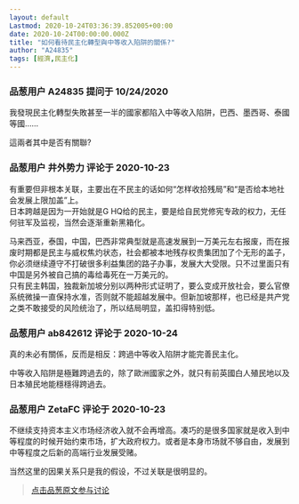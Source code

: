 ```yaml
---
layout: default
Lastmod: 2020-10-24T03:36:39.852005+00:00
date: 2020-10-24T00:00:00.000Z
title: "如何看待民主化轉型與中等收入陷阱的關係?"
author: "A24835"
tags: [經濟,民主化]
---
```



### 品葱用户 **A24835** 提问于 10/24/2020
    
我發現民主化轉型失敗甚至一半的國家都陷入中等收入陷阱，巴西、墨西哥、泰國等國……  
  
這兩者其中是否有關聯?
    
                

### 品葱用户 **井外势力** 评论于 2020-10-23
        
有重要但非根本关联，主要出在不民主的话如何“怎样收拾残局”和“是否给本地社会发展上限加盖”上。  
日本跨越是因为一开始就是G HQ给的民主，要是给自民党修宪专政的权力，无任何驻军及监视，当然会逐渐重新黑箱化。  
  
马来西亚，泰国，中国，巴西非常典型就是高速发展到一万美元左右报废，而在报废时期都是民主与威权焦灼状态，社会都被本地残存权贵集团加了个无形的盖子，你必须继续遵守不打破很多利益集团的路子办事，发展大大受限。只不过里面只有中国是另外被自己搞的毒给毒死在一万美元的。  
只有民主韩国，独裁新加坡分别以两种形式证明了，要么变成开放社会，要么官僚系统微操一直保持水准，否则就不能超越发展中。但新加坡那样，也已经是共产党之类不敢接受的风险统治了，所以结局明显，盖扣得特别低。
        
                

### 品葱用户 **ab842612** 评论于 2020-10-24
        
真的未必有關係，反而是相反：跨過中等收入陷阱才能完善民主化。  
  
  
中等收入陷阱是極難跨過去的，除了歐洲國家之外，就只有前英國白人殖民地以及日本殖民地能穩穩得跨過去。
        
                

### 品葱用户 **ZetaFC** 评论于 2020-10-23
        
不继续支持资本主义市场经济收入就不会再增高。凑巧的是很多国家就是收入到中等程度的时候开始约束市场，扩大政府权力。或者是本身市场就不够自由，发展到中等程度之后新的高端行业发展受赌。  
  
  
当然这里的因果关系只是我的假设，不过关联是很明显的。
        
                





> [点击品葱原文参与讨论](https://pincong.rocks/question/32557)

